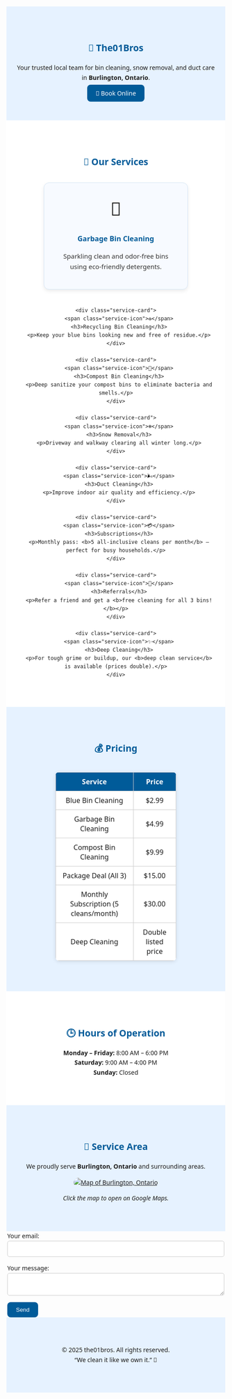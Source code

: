 <!-- the01bros GitHub Pages main site -->
<style>
  body {
    font-family: 'Segoe UI', sans-serif;
    line-height: 1.6;
    margin: 0;
  }
  section {
    padding: 50px 20px;
  }
  .lightblue { background-color: #e6f2ff; }
  .white { background-color: #ffffff; }
  h1, h2, h3 { color: #005b99; }
  .center { text-align: center; }
  .price-table {
    border-collapse: collapse;
    margin: auto;
    width: 80%;
  }
  .price-table th, .price-table td {
    border: 1px solid #ccc;
    padding: 10px;
    text-align: center;
  }
  .price-table th {
    background-color: #005b99;
    color: white;
  }
  .button {
    background-color: #005b99;
    color: white;
    padding: 10px 20px;
    text-decoration: none;
    border-radius: 8px;
  }
  .button:hover {
    background-color: #007acc;
  }
  form {
    max-width: 500px;
    margin: auto;
    text-align: left;
  }
  input, textarea {
    width: 100%;
    padding: 10px;
    margin-bottom: 15px;
    border: 1px solid #ccc;
    border-radius: 5px;
  }
  input[type="submit"], button[type="submit"] {
    background-color: #005b99;
    color: white;
    border: none;
    cursor: pointer;
    border-radius: 8px;
    padding: 10px 20px;
  }
  input[type="submit"]:hover, button[type="submit"]:hover {
    background-color: #007acc;
  }
  .price-table-wrapper {
  display: flex;
  justify-content: center;
  align-items: center;
  width: 100%;
}
  .price-table {
  border-collapse: collapse;
  width: 60%; 
  max-width: 600px; 
  margin: 20px auto;
  background-color: #fff; 
  box-shadow: 0 2px 10px rgba(0, 0, 0, 0.1);
  border-radius: 8px;
  overflow: hidden;
}

  /* ✅ New styling for services section */
  .services-container {
    display: flex;
    flex-wrap: wrap;
    justify-content: center;
    gap: 25px;
    margin-top: 30px;
  }

  .service-card {
    background-color: #f7faff;
    border: 1px solid #d6e6f5;
    border-radius: 12px;
    box-shadow: 0 4px 8px rgba(0,0,0,0.08);
    width: 280px;
    padding: 25px;
    text-align: center;
    transition: transform 0.2s, box-shadow 0.2s;
  }

  .service-card:hover {
    transform: translateY(-5px);
    box-shadow: 0 6px 14px rgba(0,0,0,0.12);
  }

  .service-icon {
    font-size: 42px;
    display: block;
    margin-bottom: 12px;
  }

  .service-card h3 {
    color: #005b99;
    margin-bottom: 10px;
  }

  .service-card p {
    font-size: 15px;
    color: #333;
  }
</style>

<section class="lightblue center">
  <h1>🧼 The01Bros</h1>
  <p>Your trusted local team for bin cleaning, snow removal, and duct care in <b>Burlington, Ontario</b>.</p>
  <a href="#book" class="button">📅 Book Online</a>
</section>

<!-- ✅ Updated "Our Services" section -->
<section class="white center">
  <h2>🧰 Our Services</h2>

  <div class="services-container">
    <div class="service-card">
      <span class="service-icon">🚮</span>
      <h3>Garbage Bin Cleaning</h3>
      <p>Sparkling clean and odor-free bins using eco-friendly detergents.</p>
    </div>

    <div class="service-card">
      <span class="service-icon">♻️</span>
      <h3>Recycling Bin Cleaning</h3>
      <p>Keep your blue bins looking new and free of residue.</p>
    </div>

    <div class="service-card">
      <span class="service-icon">🌿</span>
      <h3>Compost Bin Cleaning</h3>
      <p>Deep sanitize your compost bins to eliminate bacteria and smells.</p>
    </div>

    <div class="service-card">
      <span class="service-icon">❄️</span>
      <h3>Snow Removal</h3>
      <p>Driveway and walkway clearing all winter long.</p>
    </div>

    <div class="service-card">
      <span class="service-icon">🌬️</span>
      <h3>Duct Cleaning</h3>
      <p>Improve indoor air quality and efficiency.</p>
    </div>

    <div class="service-card">
      <span class="service-icon">💳</span>
      <h3>Subscriptions</h3>
      <p>Monthly pass: <b>5 all-inclusive cleans per month</b> — perfect for busy households.</p>
    </div>

    <div class="service-card">
      <span class="service-icon">🤝</span>
      <h3>Referrals</h3>
      <p>Refer a friend and get a <b>free cleaning for all 3 bins!</b></p>
    </div>

    <div class="service-card">
      <span class="service-icon">✨</span>
      <h3>Deep Cleaning</h3>
      <p>For tough grime or buildup, our <b>deep clean service</b> is available (prices double).</p>
    </div>
  </div>
</section>

<section class="lightblue center">
  <h2>💰 Pricing</h2>
  <div class="price-table-wrapper">
    <table class="price-table">
      <tr><th>Service</th><th>Price</th></tr>
      <tr><td>Blue Bin Cleaning</td><td>$2.99</td></tr>
      <tr><td>Garbage Bin Cleaning</td><td>$4.99</td></tr>
      <tr><td>Compost Bin Cleaning</td><td>$9.99</td></tr>
      <tr><td>Package Deal (All 3)</td><td>$15.00</td></tr>
      <tr><td>Monthly Subscription (5 cleans/month)</td><td>$30.00</td></tr>
      <tr><td>Deep Cleaning</td><td>Double listed price</td></tr>
    </table>
  </div>
</section>



<section class="white center">
  <h2>🕒 Hours of Operation</h2>
  <p><b>Monday – Friday:</b> 8:00 AM – 6:00 PM<br>
     <b>Saturday:</b> 9:00 AM – 4:00 PM<br>
     <b>Sunday:</b> Closed</p>
</section>

<section class="lightblue center">
  <h2>📍 Service Area</h2>
  <p>We proudly serve <b>Burlington, Ontario</b> and surrounding areas.</p>
  <a href="https://www.google.com/maps/place/Burlington,+Ontario" target="_blank">
    <img src="https://maps.googleapis.com/maps/api/staticmap?center=Burlington,Ontario&zoom=12&size=600x300&key=YOUR_API_KEY" 
         alt="Map of Burlington, Ontario" style="border-radius:12px;max-width:90%;"/>
  </a>
  <p><i>Click the map to open on Google Maps.</i></p>
</section>

<!-- ✅ Booking Form -->
<form
  action="https://formspree.io/f/xnngzglz"
  method="POST"
>
  <label>
    Your email:
    <input type="email" name="email">
  </label>
  <label>
    Your message:
    <textarea name="message"></textarea>
  </label>
  <!-- your other form fields go here -->
  <button type="submit">Send</button>
</form>

<section class="lightblue center">
  <p>© 2025 the01bros. All rights reserved.<br>
  “We clean it like we own it.” 🧢</p>
</section>
